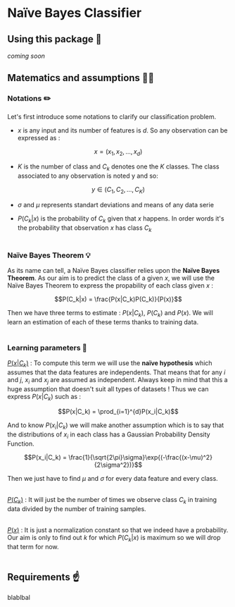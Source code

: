 # Naïve Bayes Classifier

## Using this package 🔑

*coming soon*

## Matematics and assumptions 👨‍🏫

### Notations ✏️

Let's first introduce some notations to clarify our classification problem. 

- $x$ is any input and its number of features is $d$. So any observation can be expressed as : <br>

$$x = (x_1, x_2, ... , x_d)$$

- $K$ is the number of class and $C_k$ denotes one the $K$ classes. The class associated to any observation is noted y and so:

$$y \in (C_1, C_2, ... , C_K)$$

- $\sigma$ and $\mu$ represents standart deviations and means of any data serie <br>

- $P(C_k|x)$ is the probability of $C_k$ given that $x$ happens. In order words it's the probability that observation $x$ has class $C_k$ <br><br>

### Naïve Bayes Theorem 💡

As its name can tell, a Naïve Bayes classifier relies upon the **Naïve Bayes Theorem**. As our aim is to predict the class of a given $x$, we will use the Naïve Bayes Theorem to express the propability of each class given $x$ : <br>

$$P(C_k|x) = \frac{P(x|C_k)P(C_k)}{P(x)}$$

Then we have three terms to estimate : $P(x|C_k)$, $P(C_k)$ and $P(x)$. We will learn an estimation of each of these terms thanks to training data. <br><br>

### Learning parameters 🍃

<ins>$P(x|C_k)$</ins> : To compute this term we will use the **naïve hypothesis** which assumes that the data features are independents. That means that for any $i$ and $j$, $x_i$ and $x_j$ are assumed as independent. Always keep in mind that this a huge assumption that doesn't suit all types of datasets ! 
Thus we can express $P(x|C_k)$ such as : 

$$P(x|C_k) = \prod_{i=1}^{d}P(x_i|C_k)$$

And to know $P(x_i|C_k)$ we will make another assumption which is to say that the distributions of $x_i$ in each class has a Gaussian Probability Density Function. 

$$P(x_i|C_k) = \frac{1}{\sqrt{2\pi}\sigma}\exp{(-\frac{(x-\mu)^2}{2\sigma^2})}$$

Then we just have to find $\mu$ and $\sigma$ for every data feature and every class.<br><br>

<ins>$P(C_k)$</ins> : It will just be the number of times we observe class $C_k$ in training data divided by the number of training samples. <br><br>

<ins>$P(x)$</ins> : It is just a normalization constant so that we indeed have a probability. Our aim is only to find out $k$ for which $P(C_k|x)$ is maximum so we will drop that term for now. <br><br>

## Requirements ☝️

blablbal
